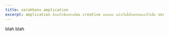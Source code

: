 ```yaml
---
title: sarakhanx.amplication
excerpt: amplication คืออะไรซักอย่างที่มัน creative อะแหละ แล้วเว็บนี้ก็เลยทำมาเอาไว้เพื่อ second brain
---
```



blah blah